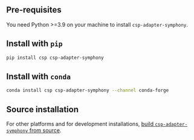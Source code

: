 ## Pre-requisites

You need Python >=3.9 on your machine to install `csp-adapter-symphony`.

## Install with `pip`

```bash
pip install csp csp-adapter-symphony
```

## Install with `conda`

```bash
conda install csp csp-adapter-symphony --channel conda-forge
```

## Source installation

For other platforms and for development installations, [build `csp-adapter-symphony` from source](Build-from-Source).
